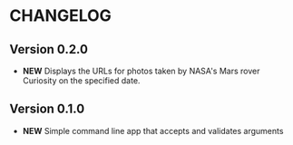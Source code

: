 # CHANGELOG

## Version 0.2.0

* **NEW** Displays the URLs for photos taken by NASA's Mars rover Curiosity on the specified date.

## Version 0.1.0

* **NEW** Simple command line app that accepts and validates arguments